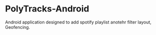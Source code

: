 # PolyTracks-Android

Android application designed to add spotify playlist anotehr filter layout, Geofencing. 
